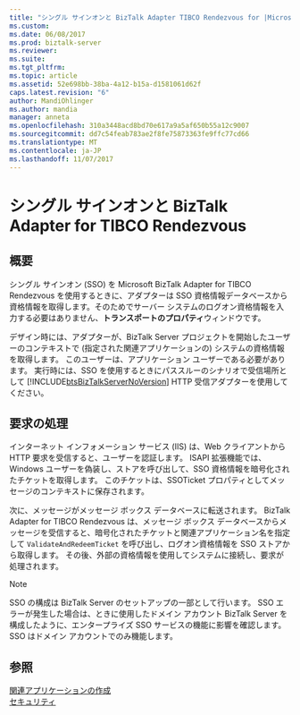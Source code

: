 ```yaml
---
title: "シングル サインオンと BizTalk Adapter TIBCO Rendezvous for |Microsoft ドキュメント"
ms.custom: 
ms.date: 06/08/2017
ms.prod: biztalk-server
ms.reviewer: 
ms.suite: 
ms.tgt_pltfrm: 
ms.topic: article
ms.assetid: 52e698bb-38ba-4a12-b15a-d1581061d62f
caps.latest.revision: "6"
author: MandiOhlinger
ms.author: mandia
manager: anneta
ms.openlocfilehash: 310a3448acd8bd70e617a9a5af650b55a12c9007
ms.sourcegitcommit: dd7c54feab783ae2f8fe75873363fe9ffc77cd66
ms.translationtype: MT
ms.contentlocale: ja-JP
ms.lasthandoff: 11/07/2017
---
```

# <a name="single-sign-on-and-biztalk-adapter-for-tibco-rendezvous"></a>シングル サインオンと BizTalk Adapter for TIBCO Rendezvous

## <a name="overview"></a>概要
シングル サインオン (SSO) を Microsoft BizTalk Adapter for TIBCO Rendezvous を使用するときに、アダプターは SSO 資格情報データベースから資格情報を取得します。そのためでサーバー システムのログオン資格情報を入力する必要はありません、**トランスポートのプロパティ**ウィンドウです。  
  
 デザイン時には、アダプターが、BizTalk Server プロジェクトを開始したユーザーのコンテキストで (指定された関連アプリケーションの) システムの資格情報を取得します。 このユーザーは、アプリケーション ユーザーである必要があります。 実行時には、SSO を使用するときにパススルーのシナリオで受信場所として [!INCLUDE[btsBizTalkServerNoVersion](../includes/btsbiztalkservernoversion-md.md)] HTTP 受信アダプターを使用してください。  
  
## <a name="processing-requests"></a>要求の処理  
 インターネット インフォメーション サービス (IIS) は、Web クライアントから HTTP 要求を受信すると、ユーザーを認証します。 ISAPI 拡張機能では、Windows ユーザーを偽装し、ストアを呼び出して、SSO 資格情報を暗号化されたチケットを取得します。 このチケットは、SSOTicket プロパティとしてメッセージのコンテキストに保存されます。  
  
 次に、メッセージがメッセージ ボックス データベースに転送されます。 BizTalk Adapter for TIBCO Rendezvous は、メッセージ ボックス データベースからメッセージを受信すると、暗号化されたチケットと関連アプリケーション名を指定して `ValidateAndRedeemTicket` を呼び出し、ログオン資格情報を SSO ストアから取得します。 その後、外部の資格情報を使用してシステムに接続し、要求が処理されます。  
  
> [!NOTE]
>  SSO の構成は BizTalk Server のセットアップの一部として行います。 SSO エラーが発生した場合は、ときに使用したドメイン アカウント BizTalk Server を構成したように、エンタープライズ SSO サービスの機能に影響を確認します。 SSO はドメイン アカウントでのみ機能します。  
  
## <a name="see-also"></a>参照  
 [関連アプリケーションの作成](../core/creating-affiliate-applications1.md)   
[セキュリティ](../core/security-in-biztalk-adapter-for-tibco-rendezvous.md)